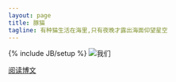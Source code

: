 ```yaml
---
layout: page
title: 豚猫
tagline: 有种猫生活在海里,只有夜晚才露出海面仰望星空
---
```

{% include JB/setup %}
![我们](http://wagagama-tyunen.c.blog.so-net.ne.jp/_images/blog/_6bc/wagagama-tyunen/008-2-9fcaa.jpg?c=a2)


<a href="{{BASE_PATH}}archive.html" class="btn btn btn-inverse">阅读博文</a>


